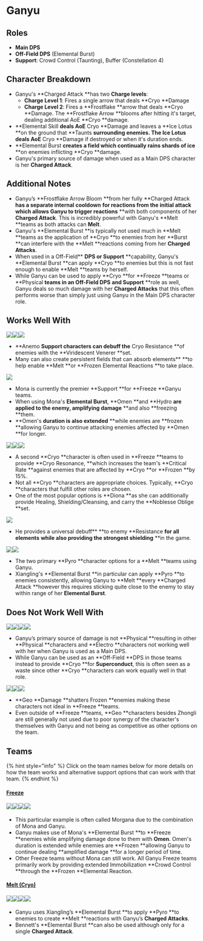 # Ganyu

## **Roles**

* **Main DPS**
* **Off-Field DPS** (Elemental Burst)
* **Support**: Crowd Control (Taunting), Buffer (Constellation 4)

## **Character Breakdown**

* Ganyu's **Charged Attack **has two **Charge levels**:
  * **Charge Level 1**: Fires a single arrow that deals **Cryo **Damage
  * **Charge Level 2**: Fires a **Frostflake **arrow that deals **Cryo **Damage. The **Frostflake Arrow **blooms after hitting it's target, dealing additional AoE **Cryo **damage.
* **Elemental Skill **deals AoE** Cryo **Damage and leaves a **Ice Lotus **on the ground that **Taunts **surrounding enemies. The Ice Lotus deals AoE** Cryo **Damage if destroyed or when it's duration ends.
* **Elemental Burst **creates a field which continually rains shards of ice** **on enemies inflicting **Cryo **damage.
* Ganyu's primary source of damage when used as a Main DPS character is her **Charged Attack**.

## **Additional Notes**

* Ganyu’s **Frostflake Arrow Bloom **from her fully **Charged Attack **has a separate internal cooldown** **for reactions from the initial attack which allows Ganyu to trigger reactions** **with both components of her **Charged Attack**. This is incredibly powerful with Ganyu's **Melt **teams as both attacks can **Melt**.
* Ganyu's **Elemental Burst **is typically not used much in **Melt **teams as the application of **Cryo **to enemies from her **Burst **can interfere with the **Melt **reactions coming from her **Charged Attacks**.
* When used in a Off-Field** **DPS or Support** **capability, Ganyu's **Elemental Burst **can apply **Cryo **to enemies but this is not fast enough to enable **Melt **teams by herself.
* While Ganyu can be used to apply **Cryo **for **Freeze **teams or **Physical **teams in an Off-Field DPS** **and Support** **role as well, Ganyu deals so much damage with her **Charged Attacks** that this often performs worse than simply just using Ganyu in the Main DPS character role.

## Works Well With

![](../../.gitbook/assets/UI\_AvatarIcon\_Kazuha.png)![](../../.gitbook/assets/UI\_AvatarIcon\_Venti.png)![](../../.gitbook/assets/UI\_AvatarIcon\_Sucrose.png)

* **Anemo **Support characters can debuff the** Cryo Resistance **of enemies with the **Viridescent Venerer **set.
* Many can also create persistent fields that can absorb elements** **to help enable **Melt **or **Frozen Elemental Reactions **to take place.

![](../../.gitbook/assets/UI\_AvatarIcon\_Mona.png)

* Mona is currently the premier **Support **for **Freeze **Ganyu teams.
* When using Mona's **Elemental Burst**, **Omen **and **Hydro **are applied to the enemy, amplifying damage** **and also **freezing **them.
* **Omen's **duration is also extended** **while enemies are **frozen **allowing Ganyu to continue attacking enemies affected by **Omen **for longer.

![](../../.gitbook/assets/UI\_AvatarIcon\_Diona.png)![](../../.gitbook/assets/UI\_AvatarIcon\_Kaeya.png)![](../../.gitbook/assets/UI\_AvatarIcon\_Rosaria.png)

* A second **Cryo **character is often used in **Freeze **teams to provide **Cryo Resonance, **which increases the team's **Critical Rate **against enemies that are affected by **Cryo **or **Frozen **by 15%.
* Not all **Cryo **characters are appropriate choices. Typically, **Cryo **characters that fulfill other roles are chosen.
* One of the most popular options is **Diona **as she can additionally provide Healing, Shielding/Cleansing, and carry the **Noblesse Oblige **set.

![](../../.gitbook/assets/UI\_AvatarIcon\_Zhongli.png)

* He provides a universal debuff** **to enemy **Resistance **for all elements** **while also providing the strongest shielding** **in the game.

![](../../.gitbook/assets/UI\_AvatarIcon\_Bennett.png)![](../../.gitbook/assets/UI\_AvatarIcon\_Xiangling.png)

* The two primary **Pyro **character options for a **Melt **teams using Ganyu.
* Xiangling's **Elemental Burst **in particular can apply **Pyro **to enemies consistently, allowing Ganyu to **Melt **every **Charged Attack **however this requires sticking quite close to the enemy to stay within range of her **Elemental Burst**.

## Does Not Work Well With

![](../../.gitbook/assets/Element\_Electro.webp)![](../../.gitbook/assets/UI\_AvatarIcon\_Eula.png)![](../../.gitbook/assets/UI\_AvatarIcon\_Razor.png)![](../../.gitbook/assets/UI\_AvatarIcon\_Xinyan.png)

* Ganyu’s primary source of damage is not **Physical **resulting in other **Physical **characters and **Electro **characters not working well with her when Ganyu is used as a Main DPS.
* While Ganyu can be used as an **Off-Field **DPS in those teams instead to provide **Cryo **for **Superconduct**, this is often seen as a waste since other **Cryo **characters can work equally well in that role.

![](../../.gitbook/assets/UI\_AvatarIcon\_Ningguang.png)![](../../.gitbook/assets/UI\_AvatarIcon\_Albedo.png)![](../../.gitbook/assets/UI\_AvatarIcon\_Aether\_Geo.png)

* **Geo **Damage **shatters Frozen **enemies making these characters not ideal in **Freeze **teams.
* Even outside of **Freeze **teams, **Geo **characters besides Zhongli are still generally not used due to poor synergy of the character's themselves with Ganyu and not being as competitive as other options on the team.

## Teams

{% hint style="info" %}
Click on the team names below for more details on how the team works and alternative support options that can work with that team.
{% endhint %}

#### [Freeze](../../teams/freeze.md)

#### ![](../../.gitbook/assets/UI\_AvatarIcon\_Ganyu.png)![](../../.gitbook/assets/UI\_AvatarIcon\_Mona.png)![](../../.gitbook/assets/UI\_AvatarIcon\_Venti.png)![](../../.gitbook/assets/UI\_AvatarIcon\_Diona.png)

* This particular example is often called Morgana due to the combination of Mona and Ganyu.
* Ganyu makes use of Mona's **Elemental Burst **to **Freeze **enemies while amplifying damage done to them with **Omen**. Omen's duration is extended while enemies are **Frozen **allowing Ganyu to continue dealing **amplified damage **for a longer period of time.
* Other Freeze teams without Mona can still work. All Ganyu Freeze teams primarily work by providing extended Immobilization **Crowd Control **through the **Frozen **Elemental Reaction.

#### [Melt (Cryo)](../../teams/reverse-melt.md)

#### ![](../../.gitbook/assets/UI\_AvatarIcon\_Ganyu.png)![](../../.gitbook/assets/UI\_AvatarIcon\_Xiangling.png)![](../../.gitbook/assets/UI\_AvatarIcon\_Zhongli.png)![](../../.gitbook/assets/UI\_AvatarIcon\_Bennett.png)

* Ganyu uses Xiangling’s **Elemental Burst **to apply **Pyro **to enemies to create **Melt **reactions with Ganyu’s **Charged Attacks**.
* Bennett's **Elemental Burst **can also be used although only for a single **Charged Attack**.
